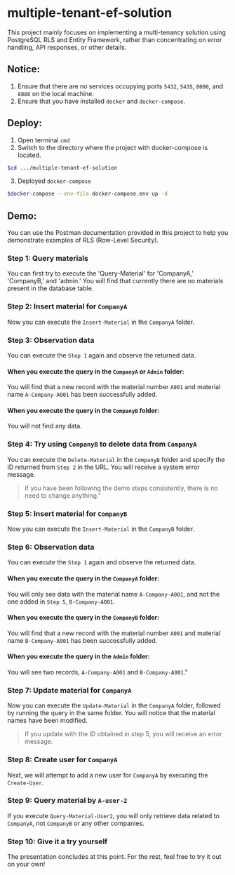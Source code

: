 # multiple-tenant-ef-solution
This project mainly focuses on implementing a multi-tenancy solution using PostgreSQL RLS and Entity Framework, rather than concentrating on error handling, API responses, or other details.

## Notice:
1. Ensure that there are no services occupying ports `5432`, `5435`, `8000`, and `8888` on the local machine.
2. Ensure that you have installed `docker` and `docker-compose`.

## Deploy:
1. Open terminal `cmd`
2. Switch to the directory where the project with docker-compose is located.
```bash
$cd .../multiple-tenant-ef-solution
```
3. Deployed `docker-compose`  

```bash
$docker-compose --env-file docker-compose.env up -d  
```

## Demo:
You can use the Postman documentation provided in this project to help you demonstrate examples of RLS (Row-Level Security).

### Step 1: Query materials
You can first try to execute the 'Query-Material' for 'CompanyA,' 'CompanyB,' and 'admin.' You will find that currently there are no materials present in the database table.

### Step 2: Insert material for `CompanyA`
Now you can execute the `Insert-Material` in the `CompanyA` folder.

### Step 3: Observation data
You can execute the `Step 1` again and observe the returned data.

#### When you execute the query in the `CompanyA` or `Admin` folder:
You will find that a new record with the material number `A001` and material name `A-Company-A001` has been successfully added.

#### When you execute the query in the `CompanyB` folder:
You will not find any data.

### Step 4: Try using `CompanyB` to delete data from `CompanyA`
You can execute the `Delete-Material` in the `CompanyB` folder and specify the ID returned from `Step 2` in the URL.
You will receive a system error message.
> If you have been following the demo steps consistently, there is no need to change anything."

### Step 5: Insert material for `CompanyB`
Now you can execute the `Insert-Material` in the `CompanyB` folder.

### Step 6: Observation data
You can execute the `Step 1` again and observe the returned data.

#### When you execute the query in the `CompanyA` folder:
You will only see data with the material name `A-Company-A001`, and not the one added in `Step 5`, `B-Company-A001`.

#### When you execute the query in the `CompanyB` folder:
You will find that a new record with the material number `A001` and material name `B-Company-A001` has been successfully added.

#### When you execute the query in the `Admin` folder:
You will see two records, `A-Company-A001` and `B-Company-A001`."

### Step 7: Update material for `CompanyA`
Now you can execute the `Update-Material` in the `CompanyA` folder, followed by running the query in the same folder. You will notice that the material names have been modified.
> If you update with the ID obtained in step 5, you will receive an error message.

### Step 8: Create user for `CompanyA`
Next, we will attempt to add a new user for `CompanyA` by executing the `Create-User`.

### Step 9: Query material by `A-user-2`
If you execute `Query-Material-User2`, you will only retrieve data related to `CompanyA`, not `CompanyB` or any other companies.


### Step 10: Give it a try yourself
The presentation concludes at this point. For the rest, feel free to try it out on your own!